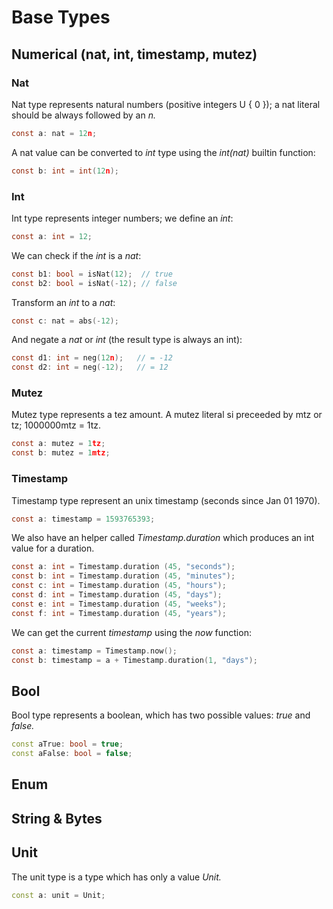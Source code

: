 # Base Types

## Numerical \(nat, int, timestamp, mutez\)

### Nat

Nat type represents natural numbers \(positive integers U { 0 }\); a nat literal should be always followed by an _n._

```c
const a: nat = 12n;
```

A nat value can be converted to _int_ type using the _int\(nat\)_ builtin function:

```c
const b: int = int(12n);
```

### Int

Int type represents integer numbers; we define an _int_:

```c
const a: int = 12;
```

We can check if the _int_ is a _nat_:

```c
const b1: bool = isNat(12);  // true
const b2: bool = isNat(-12); // false
```

Transform an _int_ to a _nat_:

```c
const c: nat = abs(-12);
```

And negate a _nat_ or _int_ \(the result type is always an int\):

```c
const d1: int = neg(12n);   // = -12
const d2: int = neg(-12);   // = 12
```

### Mutez

Mutez type represents a tez amount. A mutez literal si preceeded by mtz or tz; 1000000mtz = 1tz.

```c
const a: mutez = 1tz;
const b: mutez = 1mtz;
```

### Timestamp

Timestamp type represent an unix timestamp \(seconds since Jan 01 1970\).

```c
const a: timestamp = 1593765393;
```

We also have an helper called _Timestamp.duration_ which produces an int value for a duration. 

```c
const a: int = Timestamp.duration (45, "seconds");
const b: int = Timestamp.duration (45, "minutes");
const c: int = Timestamp.duration (45, "hours");
const d: int = Timestamp.duration (45, "days");
const e: int = Timestamp.duration (45, "weeks");
const f: int = Timestamp.duration (45, "years");
```

We can get the current _timestamp_ using the _now_ function:

```c
const a: timestamp = Timestamp.now();
const b: timestamp = a + Timestamp.duration(1, "days");
```

## Bool

Bool type represents a boolean, which has two possible values: _true_ and _false._

```cpp
const aTrue: bool = true;
const aFalse: bool = false;
```

## Enum

## String & Bytes

## Unit

The unit type is a type which has only a value _Unit._

```cpp
const a: unit = Unit;
```



